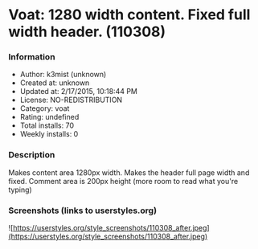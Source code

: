 # Voat: 1280 width content. Fixed full width header. (110308)

### Information
- Author: k3mist (unknown)
- Created at: unknown
- Updated at: 2/17/2015, 10:18:44 PM
- License: NO-REDISTRIBUTION
- Category: voat
- Rating: undefined
- Total installs: 70
- Weekly installs: 0


### Description
Makes content area 1280px width.
Makes the header full page width and fixed. 
Comment area is 200px height (more room to read what you're typing)


### Screenshots (links to userstyles.org)
![https://userstyles.org/style_screenshots/110308_after.jpeg](https://userstyles.org/style_screenshots/110308_after.jpeg)


